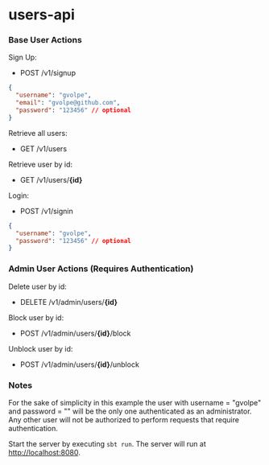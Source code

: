 users-api
=========

### Base User Actions

Sign Up:
* POST /v1/signup

```json
{
  "username": "gvolpe",
  "email": "gvolpe@github.com",
  "password": "123456" // optional
}
```

Retrieve all users:
* GET /v1/users

Retrieve user by id:
* GET /v1/users/**{id}**

Login:
* POST /v1/signin

```json
{
  "username": "gvolpe",
  "password": "123456" // optional
}
```

### Admin User Actions (Requires Authentication)

Delete user by id:
* DELETE /v1/admin/users/**{id}**

Block user by id:
* POST /v1/admin/users/**{id}**/block

Unblock user by id:
* POST /v1/admin/users/**{id}**/unblock

### Notes

For the sake of simplicity in this example the user with username = "gvolpe" and password = "" will be the only one authenticated as an administrator. Any other user will not be authorized to perform requests that require authentication.

Start the server by executing `sbt run`. The server will run at [http://localhost:8080](http://localhost:8080).
